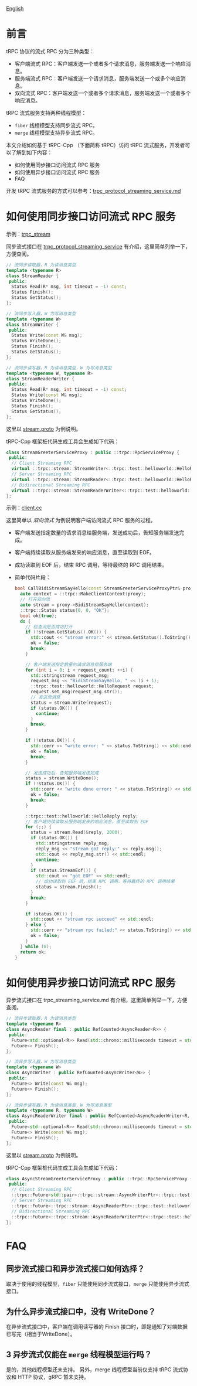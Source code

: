 [English](../en/trpc_protocol_streaming_client.md)

# 前言

tRPC 协议的流式 RPC 分为三种类型：

* 客户端流式 RPC：客户端发送一个或者多个请求消息，服务端发送一个响应消息。
* 服务端流式 RPC：客户端发送一个请求消息，服务端发送一个或多个响应消息。
* 双向流式 RPC：客户端发送一个或者多个请求消息，服务端发送一个或者多个响应消息。

tRPC 流式服务支持两种线程模型：

* `fiber` 线程模型支持同步流式 RPC。
* `merge` 线程模型支持异步流式 RPC。

本文介绍如何基于 tRPC-Cpp （下面简称 tRPC）访问 tRPC 流式服务，开发者可以了解到如下内容：

* 如何使用同步接口访问流式 RPC 服务
* 如何使用异步接口访问流式 RPC 服务
* FAQ

开发 tRPC 流式服务的方式可以参考：[trpc_protocol_streaming_service.md](./trpc_protocol_streaming_service.md)

# 如何使用同步接口访问流式 RPC 服务

示例：[trpc_stream](../../examples/features/trpc_stream)

同步流式接口在 [trpc_protocol_streaming_service](trpc_protocol_streaming_service.md) 有介绍，这里简单列举一下，方便查阅。

```cpp
// 流同步读取器，R 为读消息类型
template <typename R>
class StreamReader {
 public:
  Status Read(R* msg, int timeout = -1) const;
  Status Finish();
  Status GetStatus();
};

// 流同步写入器，W 为写消息类型
template <typename W>
class StreamWriter {
 public:
  Status Write(const W& msg);
  Status WriteDone();
  Status Finish();
  Status GetStatus();
};

// 流同步读写器，R 为读消息类型，W 为写消息类型
template <typename W, typename R>
class StreamReaderWriter {
 public:
  Status Read(R* msg, int timeout = -1) const;
  Status Write(const W& msg);
  Status WriteDone();
  Status Finish();
  Status GetStatus();
};
```

这里以 [stream.proto](../../examples/features/trpc_stream/server/stream.proto) 为例说明。

tRPC-Cpp 框架桩代码生成工具会生成如下代码：

```cpp
class StreamGreeterServiceProxy : public ::trpc::RpcServiceProxy {
 public:
  // Client Streaming RPC
  virtual ::trpc::stream::StreamWriter<::trpc::test::helloworld::HelloRequest> ClientStreamSayHello(const ::trpc::ClientContextPtr& context, ::trpc::test::helloworld::HelloReply* response);
  // Server Streaming RPC
  virtual ::trpc::stream::StreamReader<::trpc::test::helloworld::HelloReply> ServerStreamSayHello(const ::trpc::ClientContextPtr& context, const ::trpc::test::helloworld::HelloRequest& request);
  // Bidirectional Streaming RPC
  virtual ::trpc::stream::StreamReaderWriter<::trpc::test::helloworld::HelloRequest, ::trpc::test::helloworld::HelloReply> BidiStreamSayHello(const ::trpc::ClientContextPtr& context);
};
```

示例：[client.cc](../../examples/features/trpc_stream/client/client.cc)

这里简单以 *双向流式* 为例说明客户端访问流式 RPC 服务的过程。

* 客户端发送指定数量的请求消息给服务端，发送成功后，告知服务端发送完成。
* 客户端持续读取从服务端发来的响应消息，直至读取到 EOF。
* 成功读取到 EOF 后，结束 RPC 调用，等待最终的 RPC 调用结果。
* 简单代码片段：

  ```cpp
  bool CallBidiStreamSayHello(const StreamGreeterServiceProxyPtr& proxy, int request_count) {
    auto context = ::trpc::MakeClientContext(proxy);
    // 打开双向流
    auto stream = proxy->BidiStreamSayHello(context);
    ::trpc::Status status{0, 0, "OK"};
    bool ok{true};
    do {
      // 检查流是否成功打开
      if (!stream.GetStatus().OK()) {
        std::cout << "stream error:" << stream.GetStatus().ToString() << std::endl;
        ok = false;
        break;
      }
  
      // 客户端发送指定数量的请求消息给服务端 
      for (int i = 0; i < request_count; ++i) {
        std::stringstream request_msg;
        request_msg << "BidiStreamSayHello, " << (i + 1);
        ::trpc::test::helloworld::HelloRequest request;
        request.set_msg(request_msg.str());
        // 发送流消息
        status = stream.Write(request);
        if (status.OK()) {
          continue;
        }
        break;
      }
  
      if (!status.OK()) {
        std::cerr << "write error: " << status.ToString() << std::endl;
        ok = false;
        break;
      }
  
      // 发送成功后，告知服务端发送完成
      status = stream.WriteDone();
      if (!status.OK()) {
        std::cerr << "write done error: " << status.ToString() << std::endl;
        ok = false;
        break;
      }
  
      ::trpc::test::helloworld::HelloReply reply;
      // 客户端持续读取从服务端发来的响应消息，直至读取到 EOF
      for (;;) {
        status = stream.Read(&reply, 2000);
        if (status.OK()) {
          std::stringstream reply_msg;
          reply_msg << "stream got reply:" << reply.msg();
          std::cout << reply_msg.str() << std::endl;
          continue;
        }
        if (status.StreamEof()) {
          std::cout << "got EOF" << std::endl;
          // 成功读取到 EOF 后，结束 RPC 调用，等待最终的 RPC 调用结果
          status = stream.Finish();
        }
        break;
      }
  
      if (status.OK()) {
        std::cout << "stream rpc succeed" << std::endl;
      } else {
        std::cerr << "stream rpc failed:" << status.ToString() << std::endl;
        ok = false;
      }
    } while (0);
    return ok;
  }
  ```

# 如何使用异步接口访问流式 RPC 服务

异步流式接口在 trpc_streaming_service.md 有介绍，这里简单列举一下，方便查阅。

```cpp
// 流异步读取器，R 为读消息类型
template <typename R>
class AsyncReader final : public RefCounted<AsyncReader<R>> {
 public:
  Future<std::optional<R>> Read(std::chrono::milliseconds timeout = std::chrono::milliseconds::max());  // 返回 std::optional<R> 为空表示 EOF
  Future<> Finish();
};

// 流异步写入器，W 为写消息类型
template <typename W>
class AsyncWriter : public RefCounted<AsyncWriter<W>> {
 public:
  Future<> Write(const W& msg);
  Future<> Finish();
};

// 流异步读写器，R 为读消息类型，W 为写消息类型
template <typename R, typename W>
class AsyncReaderWriter final : public RefCounted<AsyncReaderWriter<R, W>> {
 public:
  Future<std::optional<R>> Read(std::chrono::milliseconds timeout = std::chrono::milliseconds::max());  // 返回 std::optional<R> 为空表示 EOF
  Future<> Write(const W& msg);
  Future<> Finish();
};
```

这里以 [stream.proto](../../examples/features/trpc_stream/server/stream.proto) 为例说明。

tRPC-Cpp 框架桩代码生成工具会生成如下代码：

```cpp
class AsyncStreamGreeterServiceProxy : public ::trpc::RpcServiceProxy {
 public:
  // Client Streaming RPC
  ::trpc::Future<std::pair<::trpc::stream::AsyncWriterPtr<::trpc::test::helloworld::HelloRequest>, ::trpc::Future<::trpc::test::helloworld::HelloReply>>> ClientStreamSayHello(const ::trpc::ClientContextPtr& context);
  // Server Streaming RPC
  ::trpc::Future<::trpc::stream::AsyncReaderPtr<::trpc::test::helloworld::HelloReply>> ServerStreamSayHello(const ::trpc::ClientContextPtr& context, ::trpc::test::helloworld::HelloRequest&& request);
  // Bidirectional Streaming RPC
  ::trpc::Future<::trpc::stream::AsyncReaderWriterPtr<::trpc::test::helloworld::HelloReply, ::trpc::test::helloworld::HelloRequest>> BidiStreamSayHello(const ::trpc::ClientContextPtr& context);
};
```

# FAQ

## 同步流式接口和异步流式接口如何选择？

取决于使用的线程模型，`fiber` 只能使用同步流式接口，`merge` 只能使用异步流式接口。

## 为什么异步流式接口中，没有 WriteDone？

在异步流式接口中，客户端在调用读写器的 Finish 接口时，即是通知了对端数据已写完（相当于WriteDone）。

## 3 异步流式仅能在 `merge` 线程模型运行吗？

是的，其他线程模型还未支持。
另外，merge 线程模型当前仅支持 tRPC 流式协议和 HTTP 协议，gRPC 暂未支持。
